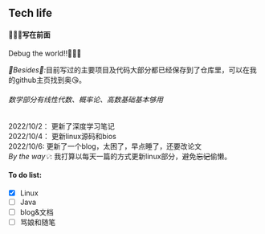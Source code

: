 ## Tech life
#### 🍕🍕🍕写在前面  

 
Debug the world!!🚀🚀🚀
  
 <em>🙌Besides🙌:</em>目前写过的主要项目及代码大部分都已经保存到了仓库里，可以在我的github主页找到奥😘。
######  数学部分有线性代数、概率论、高数基础基本够用  
2022/10/2： 更新了深度学习笔记  
2022/10/4： 更新linux源码和bios   
2022/10/6:  更新了一个blog，太困了，早点睡了，还要改论文  
<em>By the way💡</em>: 我打算以每天一篇的方式更新linux部分，避免~~忘记~~偷懒。
####  To do list:
- [x] Linux
- [ ] Java
- [ ] blog&文档
- [ ] 骂娘和随笔
